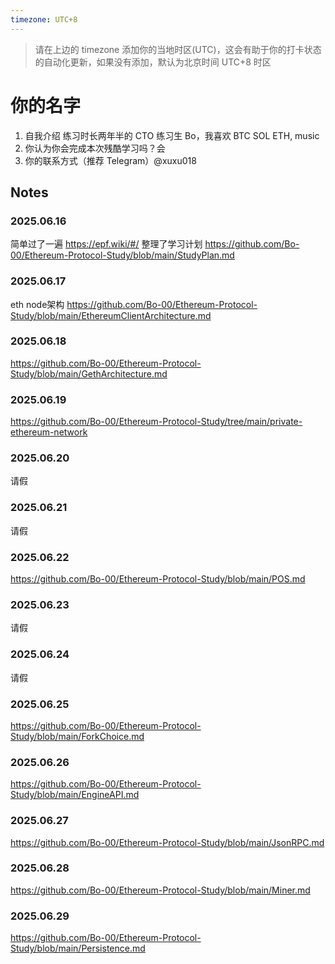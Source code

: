 ```yaml
---
timezone: UTC+8
---
```


> 请在上边的 timezone 添加你的当地时区(UTC)，这会有助于你的打卡状态的自动化更新，如果没有添加，默认为北京时间 UTC+8 时区

# 你的名字

1. 自我介绍 练习时长两年半的 CTO 练习生 Bo，我喜欢 BTC SOL ETH, music
2. 你认为你会完成本次残酷学习吗？会
3. 你的联系方式（推荐 Telegram）@xuxu018

## Notes

<!-- Content_START -->

### 2025.06.16

简单过了一遍 https://epf.wiki/#/
整理了学习计划
https://github.com/Bo-00/Ethereum-Protocol-Study/blob/main/StudyPlan.md

### 2025.06.17
eth node架构
https://github.com/Bo-00/Ethereum-Protocol-Study/blob/main/EthereumClientArchitecture.md

### 2025.06.18
https://github.com/Bo-00/Ethereum-Protocol-Study/blob/main/GethArchitecture.md

### 2025.06.19
https://github.com/Bo-00/Ethereum-Protocol-Study/tree/main/private-ethereum-network

### 2025.06.20
请假
### 2025.06.21
请假
### 2025.06.22
https://github.com/Bo-00/Ethereum-Protocol-Study/blob/main/POS.md
### 2025.06.23
请假
### 2025.06.24
请假
### 2025.06.25
https://github.com/Bo-00/Ethereum-Protocol-Study/blob/main/ForkChoice.md
### 2025.06.26
https://github.com/Bo-00/Ethereum-Protocol-Study/blob/main/EngineAPI.md
### 2025.06.27
https://github.com/Bo-00/Ethereum-Protocol-Study/blob/main/JsonRPC.md
### 2025.06.28
https://github.com/Bo-00/Ethereum-Protocol-Study/blob/main/Miner.md
### 2025.06.29
https://github.com/Bo-00/Ethereum-Protocol-Study/blob/main/Persistence.md
<!-- Content_END -->
